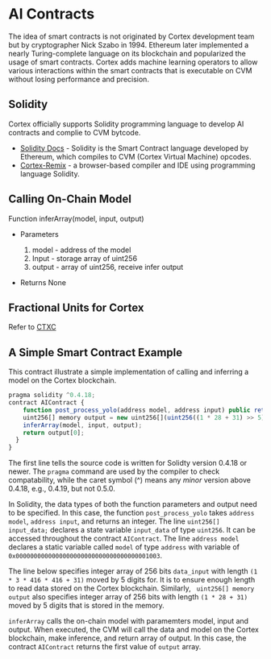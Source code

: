 # AI Contracts

The idea of smart contracts is not originated by Cortex development team but by cryptographer Nick Szabo in 1994. Ethereum later implemented a nearly Turing-complete language on its blockchain and popularized the usage of smart contracts. Cortex adds machine learning operators to allow various interactions within the smart contracts that is executable on CVM without losing performance and precision. 

## Solidity

Cortex officially supports Solidity programming language to develop AI contracts and complie to CVM bytcode. 

  - [Solidity Docs](https://solidity.readthedocs.org/en/latest/) - Solidity is the Smart Contract language developed by Ethereum, which compiles to CVM (Cortex Virtual Machine) opcodes.
  - [Cortex-Remix](https://cerebro.cortexlabs.ai/remix) -  a browser-based compiler and IDE using programming language Solidity.

## Calling On-Chain Model

Function inferArray(model, input, output)

- Parameters

  1. model - address of the model
  2. Input - storage array of uint256
  3. output - array of uint256, receive infer output

- Returns
  None

  

## Fractional Units for Cortex

Refer to [CTXC](ctxc.md)

## A Simple Smart Contract Example

This contract illustrate a simple implementation of calling and inferring a model on the Cortex blockchain. 

```javascript
pragma solidity ^0.4.18;
contract AIContract {
    function post_process_yolo(address model, address input) public returns (uint256) {
    uint256[] memory output = new uint256[](uint256((1 * 28 + 31) >> 5));
    inferArray(model, input, output);
    return output[0];
  }
}
```

The first line tells the source code is written for Solidty version 0.4.18 or newer. The `pragma` command are used by the compiler to check compatability, while the caret symbol (^) means any *minor* version above 0.4.18, e.g., 0.4.19, but not 0.5.0.

In Solidity, the data types of both the function parameters and output need to be specified. In this case, the function `post_process_yolo` takes `address model`, `address input`, and returns an integer. The line `uint256[] input_data;` declares a state variable `input_data` of type `uint256`. It can be accessed throughout the contract `AIContract`. The line `address model` declares a static variable called `model` of type `address` with variable of `0x0000000000000000000000000000000000001003`. 

The line below specifies integer array of 256 bits `data_input` with length `(1 * 3 * 416 * 416 + 31)` moved by 5 digits for. It is to ensure enough length to read data stored on the Cortex blockchain. Similarly, ` uint256[] memory output` also specifies integer array of 256 bits with length `(1 * 28 + 31)` moved by 5 digits that is stored in the memory.

`inferArray` calls the on-chain model with paramemters model, input and output. When executed, the CVM will call the data and model on the Cortex blockchain, make inference, and return array of output. In this case, the contract `AIContract` returns the first value of `output` array.

